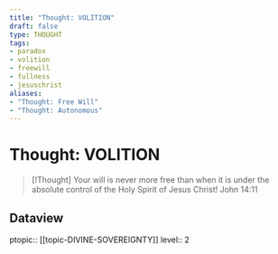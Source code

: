```yaml
---
title: "Thought: VOLITION"
draft: false
type: THOUGHT
tags:
- paradox
- volition
- freewill
- fullness
- jesuschrist
aliases:
- "Thought: Free Will"
- "Thought: Autonomous"
---
```

# Thought: VOLITION
> [!Thought]
> Your will is never more free than when it is under the absolute control of the Holy Spirit of Jesus Christ! 
> John 14:11

## Dataview
ptopic:: [[topic-DIVINE-SOVEREIGNTY]]
level:: 2
